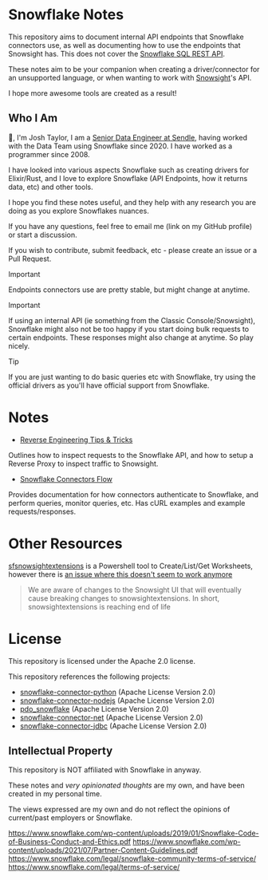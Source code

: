# Snowflake Notes

This repository aims to document internal API endpoints that Snowflake connectors use, as well as documenting how to use the endpoints that Snowsight has. This does not cover the [Snowflake SQL REST API](https://docs.snowflake.com/en/developer-guide/sql-api/index).

These notes aim to be your companion when creating a driver/connector for an unsupported language, or when wanting to work with [Snowsight](https://docs.snowflake.com/en/user-guide/ui-snowsight)'s API.

I hope more awesome tools are created as a result!

## Who I Am

:wave:, I'm Josh Taylor, I am a [Senior Data Engineer at Sendle](https://www.linkedin.com/in/josh-taylor/), having worked with the Data Team using Snowflake since 2020. I have worked as a programmer since 2008.

I have looked into various aspects Snowflake such as creating drivers for Elixir/Rust, and I love to explore Snowflake (API Endpoints, how it returns data, etc) and other tools.

I hope you find these notes useful, and they help with any research you are doing as you explore Snowflakes nuances.

If you have any questions, feel free to email me (link on my GitHub profile) or start a discussion.

If you wish to contribute, submit feedback, etc - please create an issue or a Pull Request.

> [!IMPORTANT]
> Endpoints connectors use are pretty stable, but might change at anytime.

> [!IMPORTANT]
> If using an internal API (ie something from the Classic Console/Snowsight), Snowflake might also not be too happy if you start doing bulk requests to certain endpoints. These responses might also change at anytime. So play nicely.

> [!TIP]
> If you are just wanting to do basic queries etc with Snowflake, try using the official drivers as you'll have official support from Snowflake.

# Notes

- [Reverse Engineering Tips & Tricks](./reverse_engineering.md)

Outlines how to inspect requests to the Snowflake API, and how to setup a Reverse Proxy to inspect traffic to Snowsight.

- [Snowflake Connectors Flow](./snowflake_connectors_flow.md)

Provides documentation for how connectors authenticate to Snowflake, and perform queries, monitor queries, etc. Has cURL examples and example requests/responses.

# Other Resources

[sfsnowsightextensions](https://github.com/Snowflake-Labs/sfsnowsightextensions) is a Powershell tool to Create/List/Get Worksheets, however there is [an issue where this doesn't seem to work anymore](https://github.com/Snowflake-Labs/sfsnowsightextensions/issues/45)

> We are aware of changes to the Snowsight UI that will eventually cause breaking changes to snowsightextensions. In short, snowsightextensions is reaching end of life

# License
This repository is licensed under the Apache 2.0 license.

This repository references the following projects:

- [snowflake-connector-python](https://github.com/snowflakedb/snowflake-connector-python) (Apache License Version 2.0)
- [snowflake-connector-nodejs](https://github.com/snowflakedb/snowflake-connector-nodejs) (Apache License Version 2.0)
- [pdo_snowflake](https://github.com/snowflakedb/pdo_snowflake) (Apache License Version 2.0)
- [snowflake-connector-net](https://github.com/snowflakedb/snowflake-connector-net) (Apache License Version 2.0)
- [snowflake-connector-jdbc](https://github.com/snowflakedb/snowflake-jdbc) (Apache License Version 2.0)

## Intellectual Property

This repository is NOT affiliated with Snowflake in anyway.

These notes and *very opinionated thoughts* are my own, and have been created in my personal time.

The views expressed are my own and do not reflect the opinions of current/past employers or Snowflake.

https://www.snowflake.com/wp-content/uploads/2019/01/Snowflake-Code-of-Business-Conduct-and-Ethics.pdf
https://www.snowflake.com/wp-content/uploads/2021/07/Partner-Content-Guidelines.pdf
https://www.snowflake.com/legal/snowflake-community-terms-of-service/
https://www.snowflake.com/legal/terms-of-service/